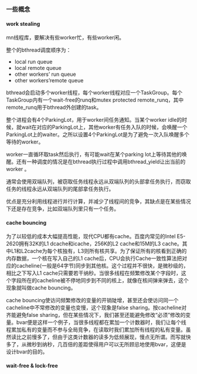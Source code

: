 

### 一些概念

#### work stealing

mn线程库，要解决有些worker忙，有些worker闲。

整个的bthread调度顺序为：
 - local run queue
 - local remote queue
 - other workers’ run queue
 - other workers’remote queue
 
bthread会启动多个worker线程，每个worker线程对应一个TaskGroup。每个TaskGroup内有一个wait-free的runq和mutex protected remote_runq，其中remote_runq用于bthread外创建的task。

整个进程会有4个ParkingLot，用于worker间任务通知。当某个worker idle的时候，就wait在对应的ParkingLot上，其他worker有任务入队的时候，会唤醒一个ParkingLot上的waiter。之所以设置4个ParkingLot是为了避免一次入队唤醒多个等待的worker。

worker一直循环取task然后执行，有可能wait在某个parking lot上等待其他的唤醒。还有一种调度的情况是在bthread执行过程中调用bthread_yield让出当前的worker 。
 
通常会使用双端队列，被窃取任务线程永远从双端队列的头部拿任务执行，而窃取任务的线程永远从双端队列的尾部拿任务执行。 
 
优点是充分利用线程进行并行计算，并减少了线程间的竞争，其缺点是在某些情况下还是存在竞争，比如双端队列里只有一个任务。


#### cache bouncing

为了以较低的成本大幅提高性能，现代CPU都有cache。百度内常见的Intel E5-2620拥有32K的L1 dcache和icache，256K的L2 cache和15M的L3 cache。其中L1和L2cache为每个核独有，L3则所有核共享。为了保证所有的核看到正确的内存数据，一个核在写入自己的L1 cache后，CPU会执行Cache一致性算法把对应的cacheline(一般是64字节)同步到其他核。这个过程并不很快，是微秒级的，相比之下写入L1 cache只需要若干纳秒。当很多线程在频繁修改某个字段时，这个字段所在的cacheline被不停地同步到不同的核上，就像在核间弹来弹去，这个现象就叫做cache bouncing。

cache bouncing使访问频繁修改的变量的开销陡增，甚至还会使访问同一个cacheline中不常修改的变量也变慢，这个现象是false sharing。按cacheline对齐能避免false sharing，但在某些情况下，我们甚至还能避免修改“必须”修改的变量。bvar便是这样一个例子，当很多线程都在累加一个计数器时，我们让每个线程累加私有的变量而不参与全局竞争，在读取时我们累加所有线程的私有变量。虽然读比之前慢多了，但由于这类计数器的读多为低频展现，慢点无所谓。而写就快多了，从微秒到纳秒，几百倍的差距使得用户可以无所顾忌地使用bvar，这便是设计bvar的目的。

#### wait-free & lock-free


